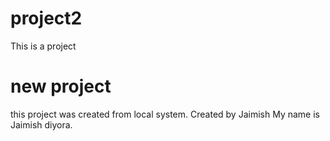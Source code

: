 # project2
This is a project

# new project

this project was created from local system.
Created by Jaimish
My name is Jaimish diyora.